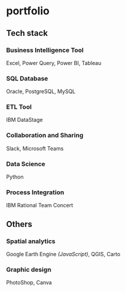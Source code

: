 # portfolio
## Tech stack
### Business Intelligence Tool
Excel, Power Query, Power BI, Tableau
### SQL Database
Oracle, PostgreSQL, MySQL
### ETL Tool
IBM DataStage
### Collaboration and Sharing
Slack, Microsoft Teams
### Data Science
Python
### Process Integration
IBM Rational Team Concert
## Others
### Spatial analytics
Google Earth Engine *(JavaScript)*, QGIS, Carto
### Graphic design
PhotoShop, Canva

